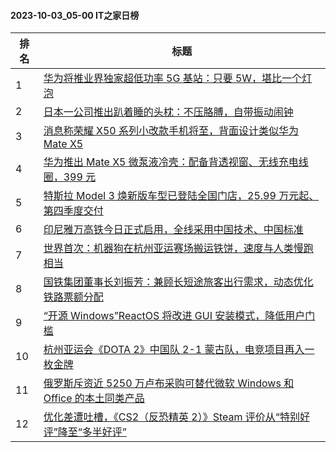 #### 2023-10-03_05-00  IT之家日榜

| 排名 | 标题|
| --- | ---|
| 1 | [华为将推业界独家超低功率 5G 基站：只要 5W，堪比一个灯泡](https://www.ithome.com/0/722/778.htm) |
| 2 | [日本一公司推出趴着睡的头枕：不压胳膊，自带振动闹钟](https://www.ithome.com/0/722/792.htm) |
| 3 | [消息称荣耀 X50 系列小改款手机将至，背面设计类似华为 Mate X5](https://www.ithome.com/0/722/805.htm) |
| 4 | [华为推出 Mate X5 微泵液冷壳：配备背透视窗、无线充电线圈，399 元](https://www.ithome.com/0/722/776.htm) |
| 5 | [特斯拉 Model 3 焕新版车型已登陆全国门店，25.99 万元起、第四季度交付](https://www.ithome.com/0/722/816.htm) |
| 6 | [印尼雅万高铁今日正式启用，全线采用中国技术、中国标准](https://www.ithome.com/0/722/800.htm) |
| 7 | [世界首次：机器狗在杭州亚运赛场搬运铁饼，速度与人类慢跑相当](https://www.ithome.com/0/722/821.htm) |
| 8 | [国铁集团董事长刘振芳：兼顾长短途旅客出行需求，动态优化铁路票额分配](https://www.ithome.com/0/722/811.htm) |
| 9 | [“开源 Windows”ReactOS 将改进 GUI 安装模式，降低用户门槛](https://www.ithome.com/0/722/785.htm) |
| 10 | [杭州亚运会《DOTA 2》中国队 2-1 蒙古队，电竞项目再入一枚金牌](https://www.ithome.com/0/722/857.htm) |
| 11 | [俄罗斯斥资近 5250 万卢布采购可替代微软 Windows 和 Office 的本土同类产品](https://www.ithome.com/0/722/830.htm) |
| 12 | [优化差遭吐槽，《CS2（反恐精英 2）》Steam 评价从“特别好评”降至“多半好评”](https://www.ithome.com/0/722/790.htm) |
